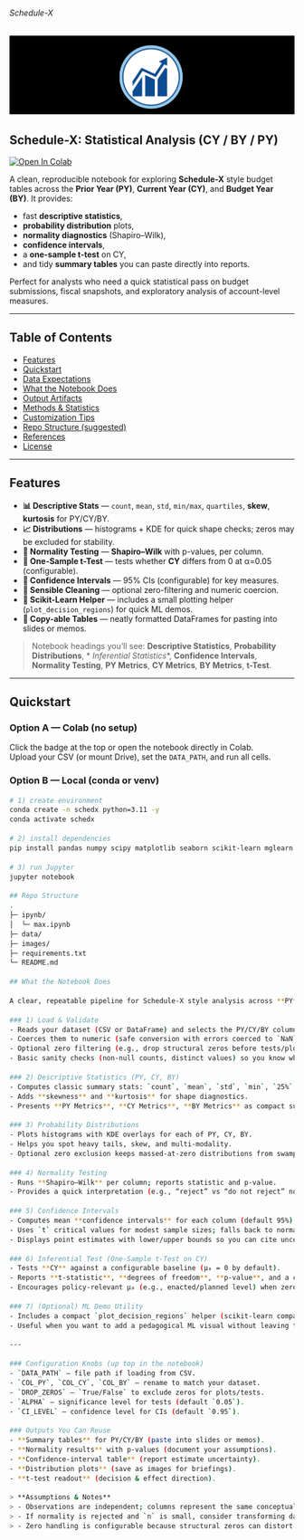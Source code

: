 ###### Schedule-X
![](https://github.com/is-leeroy-jenkins/Sched-X/blob/master/resources/images/git/schedx.png)
## Schedule-X: Statistical Analysis (CY / BY / PY)

[![Open In Colab](https://colab.research.google.com/assets/colab-badge.svg)](https://colab.research.google.com/github/is-leeroy-jenkins/schedx/blob/master/ipynb/max.ipynb)

A clean, reproducible notebook for exploring **Schedule-X** style budget tables across the **Prior
Year (PY)**, **Current Year (CY)**, and **Budget Year (BY)**. It provides:

- fast **descriptive statistics**,
- **probability distribution** plots,
- **normality diagnostics** (Shapiro–Wilk),
- **confidence intervals**,
- a **one-sample t-test** on CY,
- and tidy **summary tables** you can paste directly into reports.

Perfect for analysts who need a quick statistical pass on budget submissions, fiscal snapshots, and
exploratory analysis of account-level measures.

---

## Table of Contents

- [Features](#features)
- [Quickstart](#quickstart)
- [Data Expectations](#data-expectations)
- [What the Notebook Does](#what-the-notebook-does)
- [Output Artifacts](#output-artifacts)
- [Methods & Statistics](#methods--statistics)
- [Customization Tips](#customization-tips)
- [Repo Structure (suggested)](#repo-structure-suggested)
- [References](#references)
- [License](#license)

---

## Features

- **📊 Descriptive Stats** — `count`, `mean`, `std`, `min/max`, `quartiles`, **skew**, **kurtosis**
  for PY/CY/BY.
- **📈 Distributions** — histograms + KDE for quick shape checks; zeros may be excluded for
  stability.
- **🔎 Normality Testing** — **Shapiro–Wilk** with p-values, per column.
- **🎯 One-Sample t-Test** — tests whether **CY** differs from 0 at α=0.05 (configurable).
- **📏 Confidence Intervals** — 95% CIs (configurable) for key measures.
- **🧹 Sensible Cleaning** — optional zero-filtering and numeric coercion.
- **🧩 Scikit-Learn Helper** — includes a small plotting helper (`plot_decision_regions`) for quick
  ML demos.
- **📝 Copy-able Tables** — neatly formatted DataFrames for pasting into slides or memos.

> Notebook headings you’ll see: **Descriptive Statistics**, **Probability Distributions**, *
*Inferential Statistics**, **Confidence Intervals**, **Normality Testing**, **PY Metrics**, **CY
Metrics**, **BY Metrics**, **t-Test**.

---

## Quickstart

### Option A — Colab (no setup)

Click the badge at the top or open the notebook directly in Colab.  
Upload your CSV (or mount Drive), set the `DATA_PATH`, and run all cells.

### Option B — Local (conda or venv)

```bash
# 1) create environment
conda create -n schedx python=3.11 -y
conda activate schedx

# 2) install dependencies
pip install pandas numpy scipy matplotlib seaborn scikit-learn mglearn jupyter

# 3) run Jupyter
jupyter notebook

## Repo Structure
.
├─ ipynb/
│  └─ max.ipynb
├─ data/
├─ images/
├─ requirements.txt
└─ README.md

## What the Notebook Does

A clear, repeatable pipeline for Schedule-X style analysis across **PY**, **CY**, and **BY**.

### 1) Load & Validate
- Reads your dataset (CSV or DataFrame) and selects the PY/CY/BY columns.
- Coerces them to numeric (safe conversion with errors coerced to `NaN`).
- Optional zero filtering (e.g., drop structural zeros before tests/plots).
- Basic sanity checks (non-null counts, distinct values) so you know what you’re analyzing.

### 2) Descriptive Statistics (PY, CY, BY)
- Computes classic summary stats: `count`, `mean`, `std`, `min`, `25%`, `50%`, `75%`, `max`.
- Adds **skewness** and **kurtosis** for shape diagnostics.
- Presents **PY Metrics**, **CY Metrics**, **BY Metrics** as compact summary tables for quick copy/paste into memos.

### 3) Probability Distributions
- Plots histograms with KDE overlays for each of PY, CY, BY.
- Helps you spot heavy tails, skew, and multi-modality.
- Optional zero exclusion keeps massed-at-zero distributions from swamping the shapes.

### 4) Normality Testing
- Runs **Shapiro–Wilk** per column; reports statistic and p-value.
- Provides a quick interpretation (e.g., “reject” vs “do not reject” normality at α = 0.05 by default).

### 5) Confidence Intervals
- Computes mean **confidence intervals** for each column (default 95%).
- Uses `t` critical values for modest sample sizes; falls back to normal approximation for large `n`.
- Displays point estimates with lower/upper bounds so you can cite uncertainty, not just point values.

### 6) Inferential Test (One-Sample t-Test on CY)
- Tests **CY** against a configurable baseline (μ₀ = 0 by default).
- Reports **t-statistic**, **degrees of freedom**, **p-value**, and a concise interpretation.
- Encourages policy-relevant μ₀ (e.g., enacted/planned level) when zero is not meaningful.

### 7) (Optional) ML Demo Utility
- Includes a compact `plot_decision_regions` helper (scikit-learn compatible) for quick classification demos.
- Useful when you want to add a pedagogical ML visual without leaving the notebook.

---

### Configuration Knobs (up top in the notebook)
- `DATA_PATH` — file path if loading from CSV.
- `COL_PY`, `COL_CY`, `COL_BY` — rename to match your dataset.
- `DROP_ZEROS` — `True/False` to exclude zeros for plots/tests.
- `ALPHA` — significance level for tests (default `0.05`).
- `CI_LEVEL` — confidence level for CIs (default `0.95`).

### Outputs You Can Reuse
- **Summary tables** for PY/CY/BY (paste into slides or memos).
- **Normality results** with p-values (document your assumptions).
- **Confidence-interval table** (report estimate uncertainty).
- **Distribution plots** (save as images for briefings).
- **t-test readout** (decision & effect direction).

> **Assumptions & Notes**
> - Observations are independent; columns represent the same conceptual measure across PY/CY/BY.
> - If normality is rejected and `n` is small, consider transforming data or using non-parametric tests.
> - Zero handling is configurable because structural zeros can distort both plots and tests.
